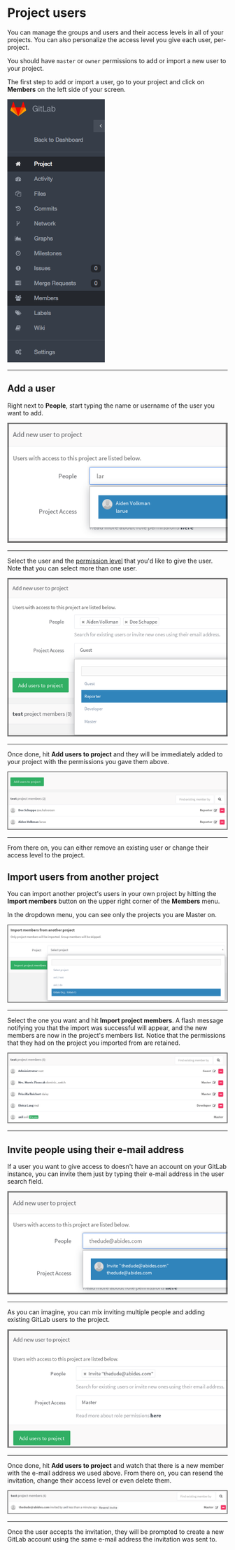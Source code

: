 # Project users

You can manage the groups and users and their access levels in all of your
projects. You can also personalize the access level you give each user,
per-project.

You should have `master` or `owner` permissions to add or import a new user
to your project.

The first step to add or import a user, go to your project and click on
**Members** on the left side of your screen.

![Members](img/add_user_members_menu.png)

---

## Add a user

Right next to **People**, start typing the name or username of the user you
want to add.

![Search for people](img/add_user_search_people.png)

---

Select the user and the [permission level](../../permissions/permissions.md)
that you'd like to give the user. Note that you can select more than one user.

![Give user permissions](img/add_user_give_permissions.png)

---

Once done, hit **Add users to project** and they will be immediately added to
your project with the permissions you gave them above.

![List members](img/add_user_list_members.png)

---

From there on, you can either remove an existing user or change their access
level to the project.

## Import users from another project

You can import another project's users in your own project by hitting the
**Import members** button on the upper right corner of the **Members** menu.

In the dropdown menu, you can see only the projects you are Master on.

![Import members from another project](img/add_user_import_members_from_another_project.png)

---

Select the one you want and hit **Import project members**. A flash message
notifying you that the import was successful will appear, and the new members
are now in the project's members list. Notice that the permissions that they
had on the project you imported from are retained.

![Members list of new members](img/add_user_imported_members.png)

---

## Invite people using their e-mail address

If a user you want to give access to doesn't have an account on your GitLab
instance, you can invite them just by typing their e-mail address in the
user search field.

![Invite user by mail](img/add_user_email_search.png)

---

As you can imagine, you can mix inviting multiple people and adding existing
GitLab users to the project.

![Invite user by mail ready to submit](img/add_user_email_ready.png)

---

Once done, hit **Add users to project** and watch that there is a new member
with the e-mail address we used above. From there on, you can resend the
invitation, change their access level or even delete them.

![Invite user members list](img/add_user_email_accept.png)

---

Once the user accepts the invitation, they will be prompted to create a new
GitLab account using the same e-mail address the invitation was sent to.
